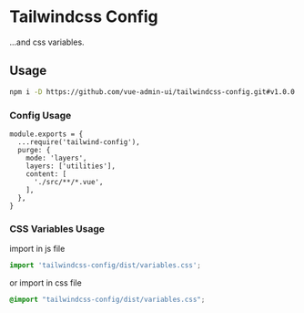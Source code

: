 # Tailwindcss Config

...and css variables.

## Usage

```sh
npm i -D https://github.com/vue-admin-ui/tailwindcss-config.git#v1.0.0
```

### Config Usage

```
module.exports = {
  ...require('tailwind-config'),
  purge: {
    mode: 'layers',
    layers: ['utilities'],
    content: [
      './src/**/*.vue',
    ],
  },
}
```

### CSS Variables Usage

import in js file

```js
import 'tailwindcss-config/dist/variables.css';
```

or import in css file

```css
@import "tailwindcss-config/dist/variables.css";
```